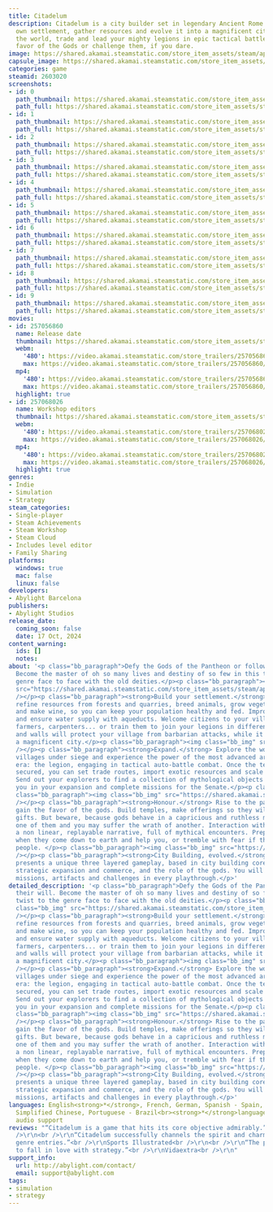 ```yaml
---
title: Citadelum
description: Citadelum is a city builder set in legendary Ancient Rome. Build your
  own settlement, gather resources and evolve it into a magnificent city. Explore
  the world, trade and lead your mighty legions in epic tactical battles. Earn the
  favor of the Gods or challenge them, if you dare.
image: https://shared.akamai.steamstatic.com/store_item_assets/steam/apps/2603020/header.jpg?t=1734002689
capsule_image: https://shared.akamai.steamstatic.com/store_item_assets/steam/apps/2603020/559011671086aca77472e9382fc5e7f99a8a748a/capsule_231x87.jpg?t=1734002689
categories: game
steamid: 2603020
screenshots:
- id: 0
  path_thumbnail: https://shared.akamai.steamstatic.com/store_item_assets/steam/apps/2603020/ss_5d04d2a461f40fa9e8df1b887d8bd413ebe52036.600x338.jpg?t=1734002689
  path_full: https://shared.akamai.steamstatic.com/store_item_assets/steam/apps/2603020/ss_5d04d2a461f40fa9e8df1b887d8bd413ebe52036.1920x1080.jpg?t=1734002689
- id: 1
  path_thumbnail: https://shared.akamai.steamstatic.com/store_item_assets/steam/apps/2603020/ss_b98823b283f4156faec843495da61d69c5f1e636.600x338.jpg?t=1734002689
  path_full: https://shared.akamai.steamstatic.com/store_item_assets/steam/apps/2603020/ss_b98823b283f4156faec843495da61d69c5f1e636.1920x1080.jpg?t=1734002689
- id: 2
  path_thumbnail: https://shared.akamai.steamstatic.com/store_item_assets/steam/apps/2603020/ss_34b521f2563a427b344b015f267f758f2d644fd1.600x338.jpg?t=1734002689
  path_full: https://shared.akamai.steamstatic.com/store_item_assets/steam/apps/2603020/ss_34b521f2563a427b344b015f267f758f2d644fd1.1920x1080.jpg?t=1734002689
- id: 3
  path_thumbnail: https://shared.akamai.steamstatic.com/store_item_assets/steam/apps/2603020/ss_eec7144a71ceeb2ed4009c0f20e8dfa7968a1323.600x338.jpg?t=1734002689
  path_full: https://shared.akamai.steamstatic.com/store_item_assets/steam/apps/2603020/ss_eec7144a71ceeb2ed4009c0f20e8dfa7968a1323.1920x1080.jpg?t=1734002689
- id: 4
  path_thumbnail: https://shared.akamai.steamstatic.com/store_item_assets/steam/apps/2603020/ss_b97d605842b91a76cd56a7e125b48a931703a5fe.600x338.jpg?t=1734002689
  path_full: https://shared.akamai.steamstatic.com/store_item_assets/steam/apps/2603020/ss_b97d605842b91a76cd56a7e125b48a931703a5fe.1920x1080.jpg?t=1734002689
- id: 5
  path_thumbnail: https://shared.akamai.steamstatic.com/store_item_assets/steam/apps/2603020/ss_a3c077edbead23cf53f4329cbc84624bab4bd3c0.600x338.jpg?t=1734002689
  path_full: https://shared.akamai.steamstatic.com/store_item_assets/steam/apps/2603020/ss_a3c077edbead23cf53f4329cbc84624bab4bd3c0.1920x1080.jpg?t=1734002689
- id: 6
  path_thumbnail: https://shared.akamai.steamstatic.com/store_item_assets/steam/apps/2603020/ss_8816d65839ab4e1b8931d9cfcaf044e7a8774570.600x338.jpg?t=1734002689
  path_full: https://shared.akamai.steamstatic.com/store_item_assets/steam/apps/2603020/ss_8816d65839ab4e1b8931d9cfcaf044e7a8774570.1920x1080.jpg?t=1734002689
- id: 7
  path_thumbnail: https://shared.akamai.steamstatic.com/store_item_assets/steam/apps/2603020/ss_90302d2497e3cc6347f24b5f11b542bba813dc2f.600x338.jpg?t=1734002689
  path_full: https://shared.akamai.steamstatic.com/store_item_assets/steam/apps/2603020/ss_90302d2497e3cc6347f24b5f11b542bba813dc2f.1920x1080.jpg?t=1734002689
- id: 8
  path_thumbnail: https://shared.akamai.steamstatic.com/store_item_assets/steam/apps/2603020/ss_0dbe8f367f42f44fab65a578ac94fbdbaceb3d3f.600x338.jpg?t=1734002689
  path_full: https://shared.akamai.steamstatic.com/store_item_assets/steam/apps/2603020/ss_0dbe8f367f42f44fab65a578ac94fbdbaceb3d3f.1920x1080.jpg?t=1734002689
- id: 9
  path_thumbnail: https://shared.akamai.steamstatic.com/store_item_assets/steam/apps/2603020/ss_ad01d3aacc645bc94f70b66b658f069f49980d7b.600x338.jpg?t=1734002689
  path_full: https://shared.akamai.steamstatic.com/store_item_assets/steam/apps/2603020/ss_ad01d3aacc645bc94f70b66b658f069f49980d7b.1920x1080.jpg?t=1734002689
movies:
- id: 257056860
  name: Release date
  thumbnail: https://shared.akamai.steamstatic.com/store_item_assets/steam/apps/257056860/movie.293x165.jpg?t=1729772217
  webm:
    '480': https://video.akamai.steamstatic.com/store_trailers/257056860/movie480_vp9.webm?t=1729772217
    max: https://video.akamai.steamstatic.com/store_trailers/257056860/movie_max_vp9.webm?t=1729772217
  mp4:
    '480': https://video.akamai.steamstatic.com/store_trailers/257056860/movie480.mp4?t=1729772217
    max: https://video.akamai.steamstatic.com/store_trailers/257056860/movie_max.mp4?t=1729772217
  highlight: true
- id: 257068026
  name: Workshop editors
  thumbnail: https://shared.akamai.steamstatic.com/store_item_assets/steam/apps/257068026/c88f4cc71a15d5d9caf59d848dd60407a4b0325c/movie_600x337.jpg?t=1729772222
  webm:
    '480': https://video.akamai.steamstatic.com/store_trailers/257068026/movie480_vp9.webm?t=1729772222
    max: https://video.akamai.steamstatic.com/store_trailers/257068026/movie_max_vp9.webm?t=1729772222
  mp4:
    '480': https://video.akamai.steamstatic.com/store_trailers/257068026/movie480.mp4?t=1729772222
    max: https://video.akamai.steamstatic.com/store_trailers/257068026/movie_max.mp4?t=1729772222
  highlight: true
genres:
- Indie
- Simulation
- Strategy
steam_categories:
- Single-player
- Steam Achievements
- Steam Workshop
- Steam Cloud
- Includes level editor
- Family Sharing
platforms:
  windows: true
  mac: false
  linux: false
developers:
- Abylight Barcelona
publishers:
- Abylight Studios
release_date:
  coming_soon: false
  date: 17 Oct, 2024
content_warning:
  ids: []
  notes:
about: '<p class="bb_paragraph">Defy the Gods of the Pantheon or follow their will.
  Become the master of oh so many lives and destiny of so few in this twist to the
  genre face to face with the old deities.</p><p class="bb_paragraph"><img class="bb_img"
  src="https://shared.akamai.steamstatic.com/store_item_assets/steam/apps/2603020/extras/01_citadelum.gif?t=1734002689"
  /></p><p class="bb_paragraph"><strong>Build your settlement.</strong> Gather and
  refine resources from forests and quarries, breed animals, grow vegetables, fish
  and make wine, so you can keep your population healthy and fed. Improve your buildings
  and ensure water supply with aqueducts. Welcome citizens to your village as artisans,
  farmers, carpenters... or train them to join your legions in different units. Towers
  and walls will protect your village from barbarian attacks, while it grows into
  a magnificent city.</p><p class="bb_paragraph"><img class="bb_img" src="https://shared.akamai.steamstatic.com/store_item_assets/steam/apps/2603020/extras/02_citadelum.gif?t=1734002689"
  /></p><p class="bb_paragraph"><strong>Expand.</strong> Explore the world map, free
  villages under siege and experience the power of the most advanced armies of the
  era: the legion, engaging in tactical auto-battle combat. Once the territory is
  secured, you can set trade routes, import exotic resources and scale up your economy.
  Send out your explorers to find a collection of mythological objects that will help
  you in your expansion and complete missions for the Senate.</p><p class="bb_paragraph">  </p><p
  class="bb_paragraph"><img class="bb_img" src="https://shared.akamai.steamstatic.com/store_item_assets/steam/apps/2603020/extras/03b_citadelum.gif?t=1734002689"
  /></p><p class="bb_paragraph"><strong>Honour.</strong> Rise to the pantheon and
  gain the favor of the gods. Build temples, make offerings so they will grant you
  gifts. But beware, because gods behave in a capricious and ruthless manner; worship
  one of them and you may suffer the wrath of another. Interaction with deities allows
  a non linear, replayable narrative, full of mythical encounters. Prepare to be amazed
  when they come down to earth and help you, or tremble with fear if they punish your
  people. </p><p class="bb_paragraph"><img class="bb_img" src="https://shared.akamai.steamstatic.com/store_item_assets/steam/apps/2603020/extras/04_citadelum.gif?t=1734002689"
  /></p><p class="bb_paragraph"><strong>City Building, evolved.</strong> Citadelum
  presents a unique three layered gameplay, based in city building core mechanics,
  strategic expansion and commerce, and the role of the gods. You will find different
  missions, artifacts and challenges in every playthrough.</p>'
detailed_description: '<p class="bb_paragraph">Defy the Gods of the Pantheon or follow
  their will. Become the master of oh so many lives and destiny of so few in this
  twist to the genre face to face with the old deities.</p><p class="bb_paragraph"><img
  class="bb_img" src="https://shared.akamai.steamstatic.com/store_item_assets/steam/apps/2603020/extras/01_citadelum.gif?t=1734002689"
  /></p><p class="bb_paragraph"><strong>Build your settlement.</strong> Gather and
  refine resources from forests and quarries, breed animals, grow vegetables, fish
  and make wine, so you can keep your population healthy and fed. Improve your buildings
  and ensure water supply with aqueducts. Welcome citizens to your village as artisans,
  farmers, carpenters... or train them to join your legions in different units. Towers
  and walls will protect your village from barbarian attacks, while it grows into
  a magnificent city.</p><p class="bb_paragraph"><img class="bb_img" src="https://shared.akamai.steamstatic.com/store_item_assets/steam/apps/2603020/extras/02_citadelum.gif?t=1734002689"
  /></p><p class="bb_paragraph"><strong>Expand.</strong> Explore the world map, free
  villages under siege and experience the power of the most advanced armies of the
  era: the legion, engaging in tactical auto-battle combat. Once the territory is
  secured, you can set trade routes, import exotic resources and scale up your economy.
  Send out your explorers to find a collection of mythological objects that will help
  you in your expansion and complete missions for the Senate.</p><p class="bb_paragraph">  </p><p
  class="bb_paragraph"><img class="bb_img" src="https://shared.akamai.steamstatic.com/store_item_assets/steam/apps/2603020/extras/03b_citadelum.gif?t=1734002689"
  /></p><p class="bb_paragraph"><strong>Honour.</strong> Rise to the pantheon and
  gain the favor of the gods. Build temples, make offerings so they will grant you
  gifts. But beware, because gods behave in a capricious and ruthless manner; worship
  one of them and you may suffer the wrath of another. Interaction with deities allows
  a non linear, replayable narrative, full of mythical encounters. Prepare to be amazed
  when they come down to earth and help you, or tremble with fear if they punish your
  people. </p><p class="bb_paragraph"><img class="bb_img" src="https://shared.akamai.steamstatic.com/store_item_assets/steam/apps/2603020/extras/04_citadelum.gif?t=1734002689"
  /></p><p class="bb_paragraph"><strong>City Building, evolved.</strong> Citadelum
  presents a unique three layered gameplay, based in city building core mechanics,
  strategic expansion and commerce, and the role of the gods. You will find different
  missions, artifacts and challenges in every playthrough.</p>'
languages: English<strong>*</strong>, French, German, Spanish - Spain, Japanese, Russian,
  Simplified Chinese, Portuguese - Brazil<br><strong>*</strong>languages with full
  audio support
reviews: "“Citadelum is a game that hits its core objective admirably.”<br />\r\nGinxTV<br
  />\r\n<br />\r\n“Citadelum successfully channels the spirit and charm of classic
  genre entries.”<br />\r\nSports Illustrated<br />\r\n<br />\r\n“The perfect videogame
  to fall in love with strategy.”<br />\r\nVidaextra<br />\r\n"
support_info:
  url: http://abylight.com/contact/
  email: support@abylight.com
tags:
- simulation
- strategy
---
```


